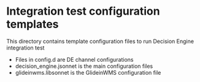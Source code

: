 # Integration test configuration templates

This directory contains template configuration files to run Decision Engine integration test

* Files in config.d are DE channel configurations
* decision_engine.jsonnet is the main configuration files
* glideinwms.libsonnet is the GlideinWMS configuration file
